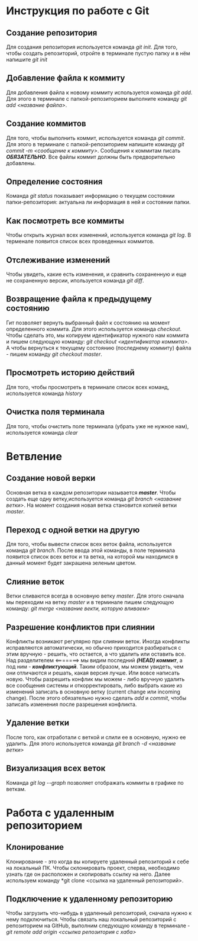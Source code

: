 # Инструкция по работе с Git

## Создание репозитория
Для создания репозитория используется команда *git init*. Для того, чтобы создать репозиторий, отройте в терминале пустую папку и в нём напишите *git init*

## Добавление файла к коммиту
Для добавления файла к новому коммиту используется команда *git add*. Для этого в терминале с папкой-репозиторием выполните команду *git add <название файла>*.

## Создание коммитов
Для того, чтобы выполнить коммит, используется команда *git commit*. Для этого в терминале с папкой-репозиторием напишите команду *git commit -m <сообщение к коммиту>*. Сообщения к коммитам писать ***ОБЯЗАТЕЛЬНО***. Все файлы коммит должны быть предворительно добавлены.

## Определение состояния
Команда *git status* показывает информацию о текущем состоянии папки-репозитория: актуальна ли информация в ней и состоянии папки.

## Как посмотреть все коммиты
Чтобы открыть журнал всех изменений, используется команда *git log*. В терменале появится список всех проведенных коммитов.

## Отслеживание изменений
Чтобы увидеть, какие есть изменения, и сравнить сохраненную и еще не сохраненную версии, ипользуется команда *git diff*.

## Возвращение файла к предыдущему состоянию
Гит позволяет вернуть выбранный файл к состоянию на момент определенного коммита. Для этого используется команда *checkout*. Чтобы сделать это, мы копируем идентификатор нужного нам коммита и пишем следующую команду:  *git checkout <идентификатор коммита>*. А чтобы вернуться к текущему состоянию (последнему коммиту) файла - пишем команду *git checkout master*.

## Просмотреть историю действий
Для того, чтобы просмотреть в терминале список всех команд, используется команда *history*

## Очистка поля терминала
Для того, чтобы очистить поле терминала (убрать уже не нужное нам), используется команда *clear*

# Ветвление
## Создание новой верки
Основная ветка в каждом репозитории называется ***master***. Чтобы создать еще одну ветку,используется команда *git branch <название ветки>*. На момент создания новая ветка становится копией ветки *master*.

## Переход с одной ветки на другую
Для того, чтобы вывести список всех веток файла, используется команда *git branch*. После ввода этой команды, в поле терминала появится список всех веток и та ветка, на которой мы находимся в данный момент будет закрашена зеленым цветом.

## Слияние веток
Ветки сливаются всегда в основную ветку *master*. Для этого сначала мы переходим на ветку *master* и в терминале пишем следующую команду: *git merge <название векти, которую вливаем>*

## Разрешение конфликтов при слиянии
Конфликты возникают регулярно при слиянии веток. Иногда конфликты исправляются автоматически, но обычно приходится разбираться с этим вручную - решить, что остается, а что удалить или оставить все. Над разделителем <=======> мы видим последний ***(HEAD) коммит***, а под ним - ***конфликтующий***. Таким образом, мы можем увидеть, чем они отличаются и решать, какая версия лучше. Или вовсе написать новую. Чтобы разрешить конфлик мы можем - либо вручную удалить все сообщения системы и откорректировать, либо выбрать какие из изменений записать в основную ветку (current change или incoming change). После этого обязательно нужно сделать *add* и *commit*, чтобы записать изменения после разрешения конфликта.

## Удаление ветки
После того, как отработали с веткой и слили ее в основную, нужно ее удалить. Для этого используется команда *git branch -d <название ветки>*

## Визуализация всех веток
Команда *git log --graph* позволяет отображать коммиты в графике по веткам.

# Работа с удаленным репозиторием
## Клонирование
Клонирование - это когда вы копируете удаленный репозиторий к себе на локальный ПК. Чтобы склонировать проект, сперва, необходимо узнать где он расположен и скопировать ссылку на него. Далее используем команду *git clone <ссылка на удаленный репозиторий>.

## Подключение к удаленному репозиторию
Чтобы загрузить что-нибудь в удаленный репозиторий, сначала нужно к нему подключиться. Чтобы связать наш локальный репозиторий с репозиторием на GitHub, выполним следующую команду в терминале - *git remote add origin <ссылка репозитория с хаба>*